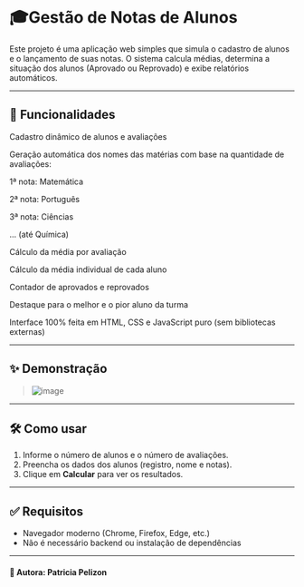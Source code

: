 # 🎓Gestão de Notas de Alunos

Este projeto é uma aplicação web simples que simula o cadastro de alunos e o lançamento de suas notas. O sistema calcula médias, determina a situação dos alunos (Aprovado ou Reprovado) e exibe relatórios automáticos.

---

## 📌 Funcionalidades

Cadastro dinâmico de alunos e avaliações

Geração automática dos nomes das matérias com base na quantidade de avaliações:

1ª nota: Matemática

2ª nota: Português

3ª nota: Ciências

... (até Química)

Cálculo da média por avaliação

Cálculo da média individual de cada aluno

Contador de aprovados e reprovados

Destaque para o melhor e o pior aluno da turma

Interface 100% feita em HTML, CSS e JavaScript puro (sem bibliotecas externas)

---
## ✨ Demonstração

> ![image](https://github.com/user-attachments/assets/139ca807-6325-4bc5-b14b-7cce522a2850)


---

## 🛠️ Como usar

1. Informe o número de alunos e o número de avaliações.
2. Preencha os dados dos alunos (registro, nome e notas).
3. Clique em **Calcular** para ver os resultados.

---

## ✅ Requisitos

- Navegador moderno (Chrome, Firefox, Edge, etc.)
- Não é necessário backend ou instalação de dependências

---


#### 🚀 Autora: Patricia Pelizon

